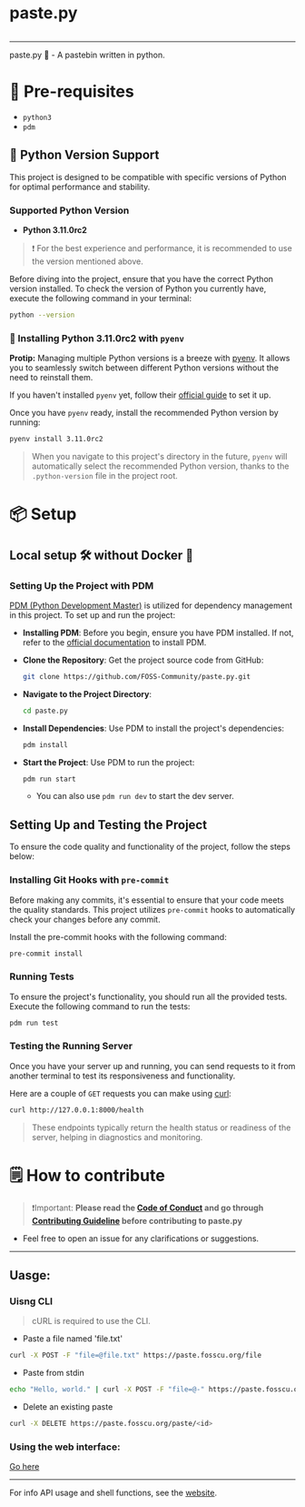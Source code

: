 # paste.py

<a href="https://kuma.fosscu.org/status/pastepy" target="_blank"><img src="https://badgen.net/badge/status/paste.py/green?icon=lgtm" alt=""></a>

<hr>

paste.py 🐍 - A pastebin written in python.

# 🤔 Pre-requisites

- `python3`
- `pdm`

## 🐍 Python Version Support

This project is designed to be compatible with specific versions of Python for optimal performance and stability.

### Supported Python Version

- **Python 3.11.0rc2**

> ❗️ For the best experience and performance, it is recommended to use the version mentioned above.

Before diving into the project, ensure that you have the correct Python version installed. To check the version of Python you currently have, execute the following command in your terminal:

```bash
python --version
```

### 🐍 Installing Python 3.11.0rc2 with `pyenv`

**Protip:** Managing multiple Python versions is a breeze with [pyenv](https://github.com/pyenv/pyenv). It allows you to seamlessly switch between different Python versions without the need to reinstall them.

If you haven't installed `pyenv` yet, follow their [official guide](https://github.com/pyenv/pyenv) to set it up.

Once you have `pyenv` ready, install the recommended Python version by running:

```bash
pyenv install 3.11.0rc2
```

> When you navigate to this project's directory in the future, `pyenv` will automatically select the recommended Python version, thanks to the `.python-version` file in the project root.

# 📦 Setup

## Local setup 🛠️ without Docker 🐳

### Setting Up the Project with PDM

[PDM (Python Development Master)](https://pdm.fming.dev/latest/) is utilized for dependency management in this project. To set up and run the project:

- **Installing PDM**:
  Before you begin, ensure you have PDM installed. If not, refer to the [official documentation](https://pdm.fming.dev/latest/) to install PDM.

- **Clone the Repository**:
  Get the project source code from GitHub:

  ```bash
  git clone https://github.com/FOSS-Community/paste.py.git
  ```

- **Navigate to the Project Directory**:

  ```bash
  cd paste.py
  ```

- **Install Dependencies**:
  Use PDM to install the project's dependencies:
  ```bash
  pdm install
  ```

* **Start the Project**:
  Use PDM to run the project:
  ```bash
  pdm run start
  ```
  - You can also use `pdm run dev` to start the dev server.

## Setting Up and Testing the Project

To ensure the code quality and functionality of the project, follow the steps below:

### Installing Git Hooks with `pre-commit`

Before making any commits, it's essential to ensure that your code meets the quality standards. This project utilizes `pre-commit` hooks to automatically check your changes before any commit.

Install the pre-commit hooks with the following command:

```bash
pre-commit install
```

### Running Tests

To ensure the project's functionality, you should run all the provided tests. Execute the following command to run the tests:

```bash
pdm run test
```

### Testing the Running Server

Once you have your server up and running, you can send requests to it from another terminal to test its responsiveness and functionality.

Here are a couple of `GET` requests you can make using [curl](https://curl.se/):

```bash
curl http://127.0.0.1:8000/health
```

> These endpoints typically return the health status or readiness of the server, helping in diagnostics and monitoring.

# 🗒️ How to contribute

> ❗️Important: **Please read the [Code of Conduct](CODE_OF_CONDUCT.md) and go through [Contributing Guideline](CONTRIBUTING.md) before contributing to paste.py**

- Feel free to open an issue for any clarifications or suggestions.

<hr>

## Uasge:

### Uisng CLI

> cURL is required to use the CLI.

- Paste a file named 'file.txt'

```bash
curl -X POST -F "file=@file.txt" https://paste.fosscu.org/file
```

- Paste from stdin

```bash
echo "Hello, world." | curl -X POST -F "file=@-" https://paste.fosscu.org/file
```

- Delete an existing paste

```bash
curl -X DELETE https://paste.fosscu.org/paste/<id>
```

### Using the web interface:

[Go here](https://paste.fosscu.org/web)

<hr>

For info API usage and shell functions, see the [website](https://paste.fosscu.org).

